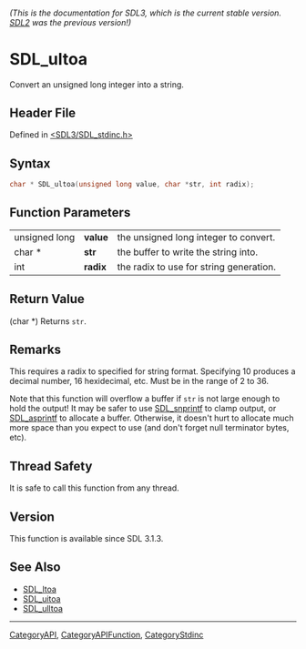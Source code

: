 ###### (This is the documentation for SDL3, which is the current stable version. [SDL2](https://wiki.libsdl.org/SDL2/) was the previous version!)
# SDL_ultoa

Convert an unsigned long integer into a string.

## Header File

Defined in [<SDL3/SDL_stdinc.h>](https://github.com/libsdl-org/SDL/blob/main/include/SDL3/SDL_stdinc.h)

## Syntax

```c
char * SDL_ultoa(unsigned long value, char *str, int radix);
```

## Function Parameters

|               |           |                                         |
| ------------- | --------- | --------------------------------------- |
| unsigned long | **value** | the unsigned long integer to convert.   |
| char *        | **str**   | the buffer to write the string into.    |
| int           | **radix** | the radix to use for string generation. |

## Return Value

(char *) Returns `str`.

## Remarks

This requires a radix to specified for string format. Specifying 10
produces a decimal number, 16 hexidecimal, etc. Must be in the range of 2
to 36.

Note that this function will overflow a buffer if `str` is not large enough
to hold the output! It may be safer to use [SDL_snprintf](SDL_snprintf) to
clamp output, or [SDL_asprintf](SDL_asprintf) to allocate a buffer.
Otherwise, it doesn't hurt to allocate much more space than you expect to
use (and don't forget null terminator bytes, etc).

## Thread Safety

It is safe to call this function from any thread.

## Version

This function is available since SDL 3.1.3.

## See Also

- [SDL_ltoa](SDL_ltoa)
- [SDL_uitoa](SDL_uitoa)
- [SDL_ulltoa](SDL_ulltoa)

----
[CategoryAPI](CategoryAPI), [CategoryAPIFunction](CategoryAPIFunction), [CategoryStdinc](CategoryStdinc)

